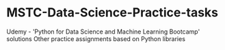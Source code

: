 # MSTC-Data-Science-Practice-tasks

Udemy - 'Python for Data Science and Machine Learning Bootcamp' solutions
Other practice assignments based on Python libraries
